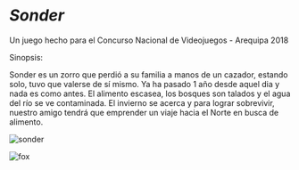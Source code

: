 # _Sonder_
Un juego hecho para el Concurso Nacional de Videojuegos - Arequipa 2018

Sinopsis:

Sonder es un zorro que perdió a su familia a manos de un cazador, estando solo, tuvo que valerse de sí mismo. Ya ha pasado 1 año desde aquel dia y nada es como antes. El alimento escasea, los bosques son talados y el agua del río se ve contaminada.
El invierno se acerca y para lograr sobrevivir, nuestro amigo tendrá que emprender un viaje hacia el Norte en busca de alimento.

![sonder](https://user-images.githubusercontent.com/21184536/44635089-ee071500-a966-11e8-9d9f-f4fe13c56458.png)

![fox](https://user-images.githubusercontent.com/21184536/44634844-7932db80-a964-11e8-85ef-2cc8fad41c68.png)
